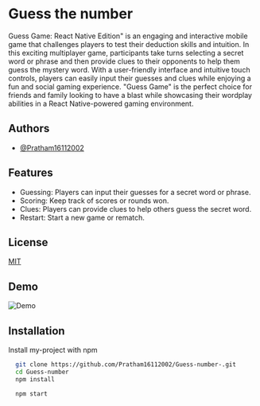
# Guess the number

Guess Game: React Native Edition" is an engaging and interactive mobile game that challenges players to test their deduction skills and intuition. In this exciting multiplayer game, participants take turns selecting a secret word or phrase and then provide clues to their opponents to help them guess the mystery word. With a user-friendly interface and intuitive touch controls, players can easily input their guesses and clues while enjoying a fun and social gaming experience. "Guess Game" is the perfect choice for friends and family looking to have a blast while showcasing their wordplay abilities in a React Native-powered gaming environment.


## Authors

- [@Pratham16112002](https://www.github.com/Pratham16112002)


## Features

- Guessing: Players can input their guesses for a secret word or phrase.
- Scoring: Keep track of scores or rounds won.
- Clues: Players can provide clues to help others guess the secret word.
- Restart: Start a new game or rematch.


## License

[MIT](https://choosealicense.com/licenses/mit/)


## Demo

![Demo]('assets/demo.gif')


## Installation

Install my-project with npm

```bash
  git clone https://github.com/Pratham16112002/Guess-number-.git
  cd Guess-number
  npm install 
```
    
```
  npm start 
```
